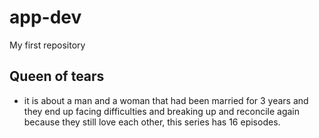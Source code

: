 # app-dev
My first repository
## Queen of tears
- it is about a man and a woman that had been married for 3 years and they end up facing difficulties and breaking up and reconcile again because they still love each other, this series has 16 episodes.
